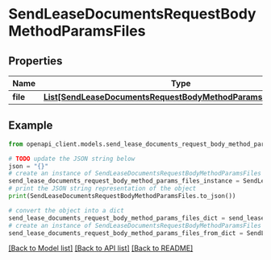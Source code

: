 # SendLeaseDocumentsRequestBodyMethodParamsFiles


## Properties

Name | Type | Description | Notes
------------ | ------------- | ------------- | -------------
**file** | [**List[SendLeaseDocumentsRequestBodyMethodParamsFilesFileInner]**](SendLeaseDocumentsRequestBodyMethodParamsFilesFileInner.md) |  | 

## Example

```python
from openapi_client.models.send_lease_documents_request_body_method_params_files import SendLeaseDocumentsRequestBodyMethodParamsFiles

# TODO update the JSON string below
json = "{}"
# create an instance of SendLeaseDocumentsRequestBodyMethodParamsFiles from a JSON string
send_lease_documents_request_body_method_params_files_instance = SendLeaseDocumentsRequestBodyMethodParamsFiles.from_json(json)
# print the JSON string representation of the object
print(SendLeaseDocumentsRequestBodyMethodParamsFiles.to_json())

# convert the object into a dict
send_lease_documents_request_body_method_params_files_dict = send_lease_documents_request_body_method_params_files_instance.to_dict()
# create an instance of SendLeaseDocumentsRequestBodyMethodParamsFiles from a dict
send_lease_documents_request_body_method_params_files_from_dict = SendLeaseDocumentsRequestBodyMethodParamsFiles.from_dict(send_lease_documents_request_body_method_params_files_dict)
```
[[Back to Model list]](../README.md#documentation-for-models) [[Back to API list]](../README.md#documentation-for-api-endpoints) [[Back to README]](../README.md)


